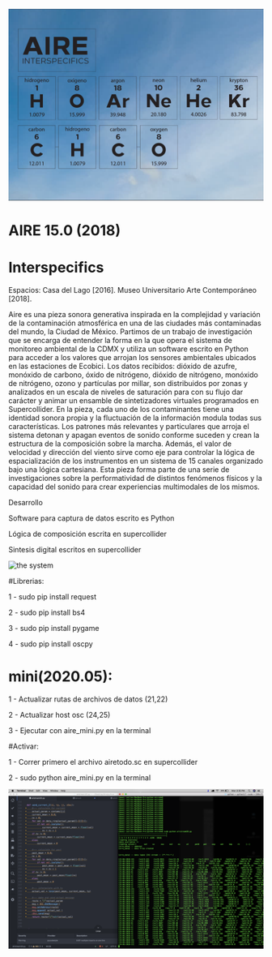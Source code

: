 ![header](https://raw.githubusercontent.com/interspecifics/Aire/master/aire.png?raw=true)

# AIRE 15.0 (2018)
# Interspecifics

Espacios: Casa del Lago [2016]. Museo Universitario Arte Contemporáneo [2018].

Aire es una pieza sonora generativa inspirada en la complejidad y variación de la contaminación atmosférica en una de las ciudades más contaminadas del mundo, la Ciudad de México. Partimos de un trabajo de investigación que se encarga de entender la forma en la que opera el sistema de monitoreo ambiental de la CDMX y utiliza un software escrito en Python para acceder a los valores que arrojan los sensores ambientales ubicados en las estaciones de Ecobici. Los datos recibidos: dióxido de azufre, monóxido de carbono, óxido de nitrógeno, dióxido de nitrógeno, monóxido de nitrógeno, ozono y partículas por millar, son distribuidos por zonas y analizados en un escala de niveles de saturación para con su flujo dar carácter y animar un ensamble de sintetizadores virtuales programados en Supercollider.  En la pieza, cada uno de los contaminantes tiene una identidad sonora propia y la fluctuación de la información modula todas sus características. Los patrones más relevantes y particulares que arroja el sistema detonan y apagan eventos de sonido conforme suceden y crean la estructura de la composición sobre la marcha. Además, el valor de velocidad y dirección del viento sirve como eje para controlar la lógica de espacialización de los instrumentos en un sistema de 15 canales organizado bajo una lógica cartesiana. Esta pieza forma parte de una serie de investigaciones sobre la performatividad de distintos fenómenos físicos y la capacidad del sonido para crear experiencias multimodales de los mismos.


Desarrollo 

Software para captura de datos escrito es Python 

Lógica de composición escrita en supercollider 

Sintesis digital escritos en supercollider 

![the system](https://github.com/interspecifics/Aire/blob/master/soft.png?raw=true)


#Librerias:

1 - sudo pip install request

2 - sudo pip install bs4

3 - sudo pip install pygame

4 - sudo pip install oscpy


# mini(2020.05):

1 - Actualizar rutas de archivos de datos   (21,22)

2 - Actualizar host osc                     (24,25)

3 - Ejecutar con aire_mini.py en la terminal


#Activar:

1 - Correr primero el archivo airetodo.sc en supercollider

2 - sudo python aire_mini.py en la terminal 

![the system](https://raw.githubusercontent.com/interspecifics/Aire/master/run.png?raw=true)


